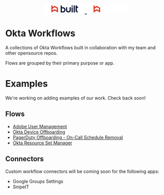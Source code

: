 <h1 align="center">
    <a href="https://getbuilt.com/#gh-light-mode-only">
    <img width="25%" src="https://github.com/BuiltTechnologies-IT/Okta-Workflows/blob/main/Adobe%20User%20Management/assets/images/built-logo-light-mode.svg">
    </a>
    <a href="https://getbuilt.com/#gh-dark-mode-only">
    <img width="25%" src="https://github.com/BuiltTechnologies-IT/Okta-Workflows/blob/main/Adobe%20User%20Management/assets/images/built-logo-dark-mode.svg">
    </a>
</h1>

# Okta Workflows
A collections of Okta Workflows built in collaboration with my team and other opensource repos.

Flows are grouped by their primary purpose or app.

# Examples
We're working on adding examples of our work. Check back soon!

## Flows
- [Adobe User Management](/Adobe%20User%20Management)
- [Okta Device Offboarding](/Okta%20Device%20Offboarding/)
- [PagerDuty Offboarding - On-Call Schedule Removal](/PagerDuty%20Offboarding%20-%20On-Call%20Schedule%20Removal/)
- [Okta Resource Set Manager](/Okta%20Resource%20Set%20Manager/)

## Connectors
Custom workflow connectors will be coming soon for the following apps:
- Google Groups Settings
- SnipeIT